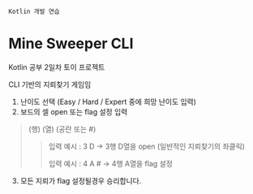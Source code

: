 ` Kotlin 개발 연습 `

# Mine Sweeper CLI

Kotlin 공부 2일차 토이 프로젝트

CLI 기반의 지뢰찾기 게임임


1. 난이도 선택 (Easy / Hard / Expert 중에 희망 난이도 입력)
2. 보드의 셀 open 또는 flag 설정 입력

> (행) (열) (공란 또는 #)
> 
>> 입력 예시 : 3 D → 3행 D열을 open (일반적인 지뢰찾기의 좌클릭)
>> 
>> 입력 예시 : 4 A # → 4행 A열을 flag 설정

3. 모든 지뢰가 flag 설정될경우 승리합니다.
